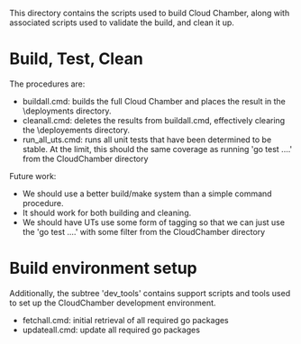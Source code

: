 This directory contains the scripts used to build Cloud Chamber, 
along with associated scripts used to validate the build, and clean it up.

# Build, Test, Clean
The procedures are:
- buildall.cmd: builds the full Cloud Chamber and places the result in the
\deployments directory.
- cleanall.cmd: deletes the results from buildall.cmd, effectively clearing 
the \deployements directory.
- run_all_uts.cmd: runs all unit tests that have been determined to be stable.
At the limit, this should the same coverage as running 'go test .\...' from the
CloudChamber directory

Future work:
- We should use a better build/make system than a simple command procedure.
- It should work for both building and cleaning.
- We should have UTs use some form of tagging so that we can just use the
'go test .\...' with some filter from the CloudChamber directory

# Build environment setup

Additionally, the subtree 'dev_tools' contains support scripts and tools used to set up the
CloudChamber development environment.

- fetchall.cmd: initial retrieval of all required go packages
- updateall.cmd: update all required go packages